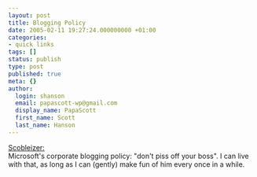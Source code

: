 ```yaml
---
layout: post
title: Blogging Policy
date: 2005-02-11 19:27:24.000000000 +01:00
categories:
- quick links
tags: []
status: publish
type: post
published: true
meta: {}
author:
  login: shanson
  email: papascott-wp@gmail.com
  display_name: PapaScott
  first_name: Scott
  last_name: Hanson
---
```

<p><a title="Scobleizer: A little more on Mark Jen's story" href="http://radio.weblogs.com/0001011/2005/02/09.html#a9381">Scobleizer:</a><br />
Microsoft's corporate blogging policy: "don't piss off your boss". I can live with that, as long as I can (gently) make fun of him every once in a while.</p>
